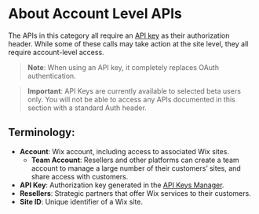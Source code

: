 # About Account Level APIs

The APIs in this category all require an [API key](https://dev.wix.com/api/rest/getting-started/api-keys) as their authorization header.
While some of these calls may take action at the site level, they all require account-level access.

> **Note**: When using an API key, it completely replaces OAuth authentication.

> **Important**: API Keys are currently available to selected beta users only. You will not be able to access any APIs documented in this section with a standard Auth header.

## Terminology:
- **Account**: Wix account, including access to associated Wix sites. 
  - **Team Account**: Resellers and other platforms can create a team account to manage a large number of their customers’ sites, and share access with customers.
- **API Key**: Authorization key generated in the [API Keys Manager](https://manage.wix.com/account/api-keys).
- **Resellers**: Strategic partners that offer Wix services to their customers.
- **Site ID**: Unique identifier of a Wix site. 

